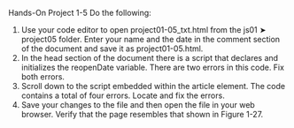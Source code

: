 Hands-On Project 1-5
Do the following:

1. Use your code editor to open project01-05_txt.html from the js01  ➤ project05 folder. Enter your name and the date in the comment section of the document and save it as  project01-05.html.
2. In the head section of the document there is a script that declares and initializes the reopenDate variable. There are two errors in this code. Fix both errors.
3. Scroll down to the script embedded within the article element. The code contains a total of four errors. Locate and fix the errors.
4. Save your changes to the file and then open the file in your web browser. Verify that the page resembles that shown in Figure 1-27.
